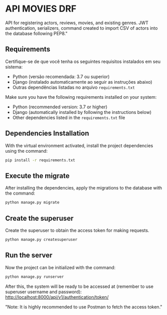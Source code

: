 # API MOVIES DRF

API for registering actors, reviews, movies, and existing genres. JWT authentication, serializers, command created to import CSV of actors into the database following PEP8."

## Requirements

Certifique-se de que você tenha os seguintes requisitos instalados em seu sistema:

- Python (versão recomendada: 3.7 ou superior)
- Django (instalado automaticamente ao seguir as instruções abaixo)
- Outras dependências listadas no arquivo `requirements.txt`

Make sure you have the following requirements installed on your system:

- Python (recommended version: 3.7 or higher)
- Django (automatically installed by following the instructions below)
- Other dependencies listed in the `requirements.txt` file


## Dependencies Installation

With the virtual environment activated, install the project dependencies using the command:
```bash
pip install -r requirements.txt
```


## Execute the migrate

After installing the dependencies, apply the migrations to the database with the command:
```bash
python manage.py migrate
```


## Create the superuser

Create the superuser to obtain the access token for making requests.
```bash
python manage.py createsuperuser
```

## Run the server

Now the project can be initialized with the command:
```bash
python manage.py runserver
```

After this, the system will be ready to be accessed at (remember to use superuser username and password):
[http://localhost:8000/api/v1/authentication/token/](http://localhost:8000/api/v1/authentication/token/)

"Note: It is highly recommended to use Postman to fetch the access token."